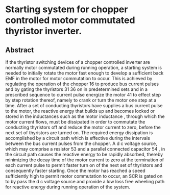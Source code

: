 # Starting system for chopper controlled motor commutated thyristor inverter.

## Abstract
If the thyristor switching devices of a chopper controlled inverter are normally motor commutated during running operation, a starting system is needed to initially rotate the motor fast enough to develop a sufficient back EMF in the motor for motor commutation to occur. This is achieved by regulating the operation of the chopper 16 to produce bus current pulses and by gating the thyristors 31 36 on in predetermined sets and in a prescribed sequence to current pulse energize the motor 41 to effect step by step rotation thereof, namely to crank or turn the motor one step at a time. After a set of conducting thyristors have supplies a bus current pulse to the motor, the reactive energy that builds up and becomes locked or stored in the inductances such as the motor inductance , through which the motor current flows, must be dissipated in order to commutate the conducting thyristors off and reduce the motor current to zero, before the next set of thyristors are turned on. The required energy dissipation is accomplished by a circuit path which is effective during the intervals between the bus current pulses from the chopper. A d c voltage source, which may comprise a resistor 53 and a parallel connected capacitor 54 , in the circuit path causes the reactive energy to be rapidly absorbed, thereby minimizing the decay time of the motor current to zero at the termination of each current pulse to permit faster turn on of the next set of thyristors and consequently faster starting. Once the motor has reached a speed sufficiently high to permit motor commutation to occur, an SCR is gated on to by pass the d c voltage source and provide a low loss free wheeling path for reactive energy during running operation of the system.
